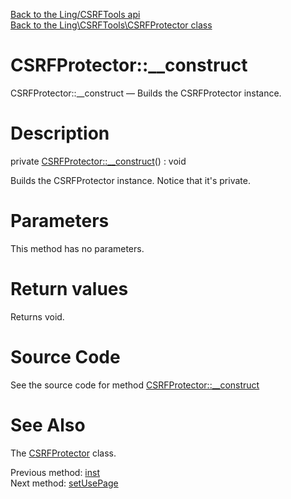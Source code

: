 [Back to the Ling/CSRFTools api](https://github.com/lingtalfi/CSRFTools/blob/master/doc/api/Ling/CSRFTools.md)<br>
[Back to the Ling\CSRFTools\CSRFProtector class](https://github.com/lingtalfi/CSRFTools/blob/master/doc/api/Ling/CSRFTools/CSRFProtector.md)


CSRFProtector::__construct
================



CSRFProtector::__construct — Builds the CSRFProtector instance.




Description
================


private [CSRFProtector::__construct](https://github.com/lingtalfi/CSRFTools/blob/master/doc/api/Ling/CSRFTools/CSRFProtector/__construct.md)() : void




Builds the CSRFProtector instance.
Notice that it's private.




Parameters
================

This method has no parameters.


Return values
================

Returns void.








Source Code
===========
See the source code for method [CSRFProtector::__construct](https://github.com/lingtalfi/CSRFTools/blob/master/CSRFProtector.php#L187-L193)


See Also
================

The [CSRFProtector](https://github.com/lingtalfi/CSRFTools/blob/master/doc/api/Ling/CSRFTools/CSRFProtector.md) class.

Previous method: [inst](https://github.com/lingtalfi/CSRFTools/blob/master/doc/api/Ling/CSRFTools/CSRFProtector/inst.md)<br>Next method: [setUsePage](https://github.com/lingtalfi/CSRFTools/blob/master/doc/api/Ling/CSRFTools/CSRFProtector/setUsePage.md)<br>


